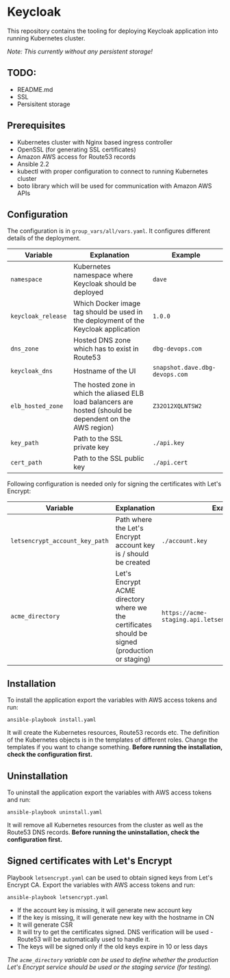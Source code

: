 # Keycloak

This repository contains the tooling for deploying Keycloak application into running Kubernetes cluster.

*Note: This currently without any persistent storage!*

## TODO:

* README.md
* SSL
* Persisitent storage

## Prerequisites

* Kubernetes cluster with Nginx based ingress controller
* OpenSSL (for generating SSL certificates)
* Amazon AWS access for Route53 records
* Ansible 2.2
* kubectl with proper configuration to connect to running Kubernetes cluster
* boto library which will be used for communication with Amazon AWS APIs

## Configuration

The configuration is in `group_vars/all/vars.yaml`. It configures different details of the deployment.

| Variable | Explanation | Example |
|--------|-------------|---------|
| `namespace` | Kubernetes namespace where Keycloak should be deployed | `dave` |
| `keycloak_release` | Which Docker image tag should be used in the deployment of the Keycloak application | `1.0.0` |
| `dns_zone` | Hosted DNS zone which has to exist in Route53 | `dbg-devops.com` |
| `keycloak_dns` | Hostname of the UI | `snapshot.dave.dbg-devops.com` |
| `elb_hosted_zone` | The hosted zone in which the aliased ELB load balancers are hosted (should be dependent on the AWS region) | `Z32O12XQLNTSW2` |
| `key_path` | Path to the SSL private key | `./api.key` |
| `cert_path` | Path to the SSL public key | `./api.cert` |

Following configuration is needed only for signing the certificates with Let's Encrypt:

| Variable | Explanation | Example |
|--------|-------------|---------|
| `letsencrypt_account_key_path` | Path where the Let's Encrypt account key is / should be created | `./account.key` |
| `acme_directory` | Let's Encrypt ACME directory where we the certificates should be signed (production or staging) | `https://acme-staging.api.letsencrypt.org/directory` |

## Installation

To install the application export the variables with AWS access tokens and run:
```
ansible-playbook install.yaml
```

It will create the Kubernetes resources, Route53 records etc. The definition of the Kubernetes objects is in the templates of different roles. Change the templates if you want to change something. **Before running the installation, check the configuration first.**

## Uninstallation

To uninstall the application export the variables with AWS access tokens and run:
```
ansible-playbook uninstall.yaml
```

It will remove all Kubernetes resources from the cluster as well as the Route53 DNS records. **Before running the uninstallation, check the configuration first.**

## Signed certificates with Let's Encrypt

Playbook `letsencrypt.yaml` can be used to obtain signed keys from Let's Encrypt CA. Export the variables with AWS access tokens and run:
```
ansible-playbook letsencrypt.yaml
```

* If the account key is missing, it will generate new account key
* If the key is missing, it will generate new key with the hostname in CN
* It will generate CSR
* It will try to get the certificates signed. DNS verification will be used - Route53 will be automatically used to handle it.
* The keys will be signed only if the old keys expire in 10 or less days

*The `acme_directory` variable can be used to define whether the production Let's Encrypt service should be used or the staging service (for testing).*
